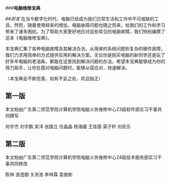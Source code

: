 ###**电脑维修宝典**

##_前言_
在当今数字化时代，电脑已经成为我们日常生活和工作中不可或缺的工具。然而，随着使用频率的增加，电脑故障问题也随之而来，给我们的工作和学习带来了诸多困扰。为了帮助大家更好地应对这些常见的电脑故障，我们特别编撰了这本《电脑维修宝典》。

本宝典汇集了各种电脑故障及其解决办法，从简单的系统问题到复杂的硬件故障，我们力求用简单的方式提供实用的解决方案。无论你是刚买电脑的新同学还是玩了好多年电脑的老油条，都能在这里找到解决问题的办法。希望本宝典能够成为你的得力助手，让你在面对电脑问题时，能够从容应对，快速解决。

（本宝典会不断完善，如有不妥之处，欢迎指正）

## 第一版
本文档由广东第二师范学院计算机学院电脑义务维修中心23级软件部实习干事共同撰写

何宇杰 刘宇鹏 吴洋 张国立 任晶晶 杨海晨 王佳茵 莫子轩 刘凯乐

## 第二版
本文档由广东第二师范学院计算机学院电脑义务维修中心24级技术服务部实习干事共同修改

陈林 游逸朗 关尧浩 李梓霖 袁俊彬
